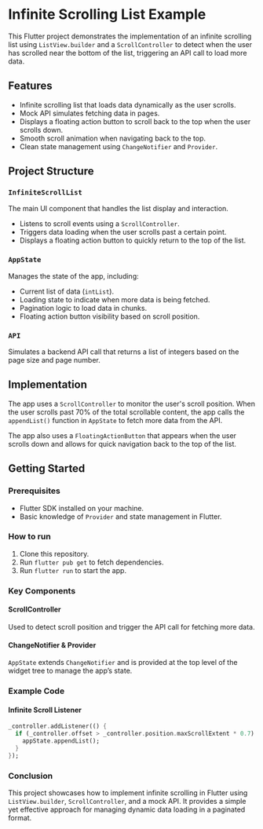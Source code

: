 # Infinite Scrolling List Example

This Flutter project demonstrates the implementation of an infinite scrolling list using `ListView.builder` and a `ScrollController` to detect when the user has scrolled near the bottom of the list, triggering an API call to load more data.

## Features

- Infinite scrolling list that loads data dynamically as the user scrolls.
- Mock API simulates fetching data in pages.
- Displays a floating action button to scroll back to the top when the user scrolls down.
- Smooth scroll animation when navigating back to the top.
- Clean state management using `ChangeNotifier` and `Provider`.

## Project Structure

### `InfiniteScrollList`
The main UI component that handles the list display and interaction.

- Listens to scroll events using a `ScrollController`.
- Triggers data loading when the user scrolls past a certain point.
- Displays a floating action button to quickly return to the top of the list.

### `AppState`
Manages the state of the app, including:

- Current list of data (`intList`).
- Loading state to indicate when more data is being fetched.
- Pagination logic to load data in chunks.
- Floating action button visibility based on scroll position.

### `API`
Simulates a backend API call that returns a list of integers based on the page size and page number.

## Implementation

The app uses a `ScrollController` to monitor the user's scroll position. When the user scrolls past 70% of the total scrollable content, the app calls the `appendList()` function in `AppState` to fetch more data from the API.

The app also uses a `FloatingActionButton` that appears when the user scrolls down and allows for quick navigation back to the top of the list.

## Getting Started

### Prerequisites
- Flutter SDK installed on your machine.
- Basic knowledge of `Provider` and state management in Flutter.

### How to run

1. Clone this repository.
2. Run `flutter pub get` to fetch dependencies.
3. Run `flutter run` to start the app.

### Key Components

#### ScrollController
Used to detect scroll position and trigger the API call for fetching more data.

#### ChangeNotifier & Provider
`AppState` extends `ChangeNotifier` and is provided at the top level of the widget tree to manage the app’s state.

### Example Code

#### Infinite Scroll Listener
```dart
_controller.addListener(() {
  if (_controller.offset > _controller.position.maxScrollExtent * 0.7) {
    appState.appendList();
  }
});
```
### Conclusion

This project showcases how to implement infinite scrolling in Flutter using `ListView.builder`, `ScrollController`, and a mock API. It provides a simple yet effective approach for managing dynamic data loading in a paginated format.